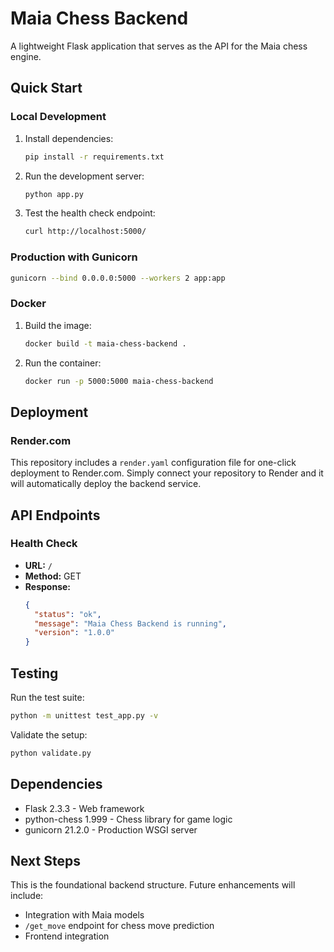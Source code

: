 # Maia Chess Backend

A lightweight Flask application that serves as the API for the Maia chess engine.

## Quick Start

### Local Development

1. Install dependencies:
   ```bash
   pip install -r requirements.txt
   ```

2. Run the development server:
   ```bash
   python app.py
   ```

3. Test the health check endpoint:
   ```bash
   curl http://localhost:5000/
   ```

### Production with Gunicorn

```bash
gunicorn --bind 0.0.0.0:5000 --workers 2 app:app
```

### Docker

1. Build the image:
   ```bash
   docker build -t maia-chess-backend .
   ```

2. Run the container:
   ```bash
   docker run -p 5000:5000 maia-chess-backend
   ```

## Deployment

### Render.com

This repository includes a `render.yaml` configuration file for one-click deployment to Render.com. Simply connect your repository to Render and it will automatically deploy the backend service.

## API Endpoints

### Health Check
- **URL:** `/`
- **Method:** GET
- **Response:** 
  ```json
  {
    "status": "ok",
    "message": "Maia Chess Backend is running",
    "version": "1.0.0"
  }
  ```

## Testing

Run the test suite:
```bash
python -m unittest test_app.py -v
```

Validate the setup:
```bash
python validate.py
```

## Dependencies

- Flask 2.3.3 - Web framework
- python-chess 1.999 - Chess library for game logic
- gunicorn 21.2.0 - Production WSGI server

## Next Steps

This is the foundational backend structure. Future enhancements will include:
- Integration with Maia models
- `/get_move` endpoint for chess move prediction
- Frontend integration